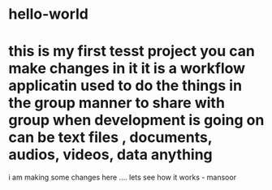 # hello-world
this is my first tesst project
you can make changes in it
it is a workflow applicatin used to do the things 
in the group manner to share with group when development is going on
can be text files , documents, audios, videos, data anything
=================================
i am making some changes here .... lets see how it works - mansoor
